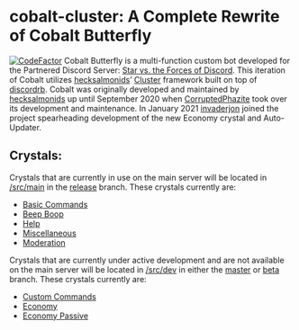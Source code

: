 # cobalt-cluster: A Complete Rewrite of Cobalt Butterfly
[![CodeFactor](https://www.codefactor.io/repository/github/hecksalmonids/cobalt-cluster/badge)](https://www.codefactor.io/repository/github/hecksalmonids/cobalt-cluster)
Cobalt Butterfly is a multi-function custom bot developed for the Partnered Discord Server: [Star vs. the Forces of Discord](https://discord.gg/svtfoe). This iteration of Cobalt utilizes [hecksalmonids](https://github.com/hecksalmonids)’ [Cluster](https://github.com/410757864530-dead-salmonids/cluster) framework built on top of [discordrb](https://github.com/shardlab/discordrb). Cobalt was originally developed and maintained by [hecksalmonids](https://github.com/hecksalmonids) up until September 2020 when [CorruptedPhazite](https://github.com/CorruptedPhazite) took over its development and maintenance. In January 2021 [invaderjon](https://github.com/invaderjon) joined the project spearheading development of the new Economy crystal and Auto-Updater. 

## Crystals:
Crystals that are currently in use on the main server will be located in [/src/main](https://github.com/hecksalmonids/cobalt-cluster/tree/release/src/main) in the [release](https://github.com/hecksalmonids/cobalt-cluster/tree/release) branch. These crystals currently are:

 - [Basic Commands](https://github.com/hecksalmonids/cobalt-cluster/blob/release/src/main/basic_commands.rb)
 - [Beep Boop](https://github.com/hecksalmonids/cobalt-cluster/blob/release/src/main/beep_boop.rb)
 - [Help](https://github.com/hecksalmonids/cobalt-cluster/blob/release/src/main/help.rb)
 - [Miscellaneous](https://github.com/hecksalmonids/cobalt-cluster/blob/release/src/main/miscellaneous.rb)
 - [Moderation](https://github.com/hecksalmonids/cobalt-cluster/blob/release/src/main/moderation.rb)

Crystals that are currently under active development and are not available on the main server will be located in [/src/dev](https://github.com/hecksalmonids/cobalt-cluster/tree/master/src/dev) in either the [master](https://github.com/hecksalmonids/cobalt-cluster/tree/master) or [beta](https://github.com/hecksalmonids/cobalt-cluster/tree/beta) branch. These crystals currently are:

 - [Custom Commands](https://github.com/hecksalmonids/cobalt-cluster/blob/master/src/dev/custom_commands.rb)
 - [Economy](https://github.com/hecksalmonids/cobalt-cluster/blob/master/src/dev/economy.rb)
 - [Economy Passive](https://github.com/hecksalmonids/cobalt-cluster/blob/master/src/dev/economy_passive.rb)
